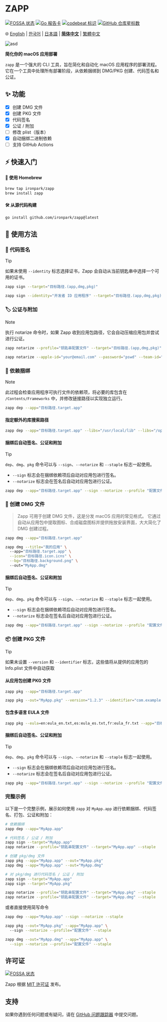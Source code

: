 # ZAPP
[![FOSSA 状态](https://app.fossa.com/api/projects/git%2Bgithub.com%2Fironpark%2Fzapp.svg?type=shield&issueType=license)](https://app.fossa.com/projects/git%2Bgithub.com%2Fironpark%2Fzapp?ref=badge_shield&issueType=license)
[![Go 报告卡](https://goreportcard.com/badge/github.com/ironpark/zapp)](https://goreportcard.com/report/github.com/ironpark/zapp)
[![codebeat 标识](https://codebeat.co/badges/6b004587-036c-4324-bc97-c2e76d58b474)](https://codebeat.co/projects/github-com-ironpark-zapp-main)
[![GitHub 仓库星标数](https://img.shields.io/github/stars/ironpark/zapp)](https://github.com/ironpark/zapp/stargazers)


🌐 [English](README.md) | [한국어](README.ko.md) | [日本語](README.ja.md) | [**简体中文**](README.zh-cn.md) | [繁體中文](README.zh-tw.md)

![asd](/docs/demo.gif)

**简化你的 macOS 应用部署**

`zapp` 是一个强大的 CLI 工具，旨在简化和自动化 macOS 应用程序的部署流程。它在一个工具中处理所有部署阶段，从依赖捆绑到 DMG/PKG 创建、代码签名和公证。

## ✨ 功能

- [x] 创建 DMG 文件
- [x] 创建 PKG 文件
- [x] 代码签名
- [x] 公证 / 附加
- [ ] 修改 plist（版本）
- [x] 自动捆绑二进制依赖
- [ ] 支持 GitHub Actions

## ⚡️ 快速入门
#### 🍺 使用 Homebrew
```bash
brew tap ironpark/zapp
brew install zapp
```

#### 🛠️ 从源代码构建

```bash
go install github.com/ironpark/zapp@latest
```

## 📖 使用方法
### 🔏 代码签名

> [!TIP]
>
> 如果未使用 `--identity` 标志选择证书，Zapp 会自动从当前钥匙串中选择一个可用的证书。

```bash
zapp sign --target="目标路径.(app,dmg,pkg)"
```
```bash
zapp sign --identity="开发者 ID 应用程序" --target="目标路径.(app,dmg,pkg)"
```

### 🏷️ 公证与附加
> [!NOTE]
>
> 执行 notarize 命令时，如果 Zapp 收到应用包路径，它会自动压缩应用包并尝试进行公证。

```bash
zapp notarize --profile="钥匙串配置文件" --target="目标路径.(app,dmg,pkg)" --staple
```

```bash
zapp notarize --apple-id="your@email.com" --password="pswd" --team-id="XXXXX" --target="目标路径.(app,dmg,pkg)" --staple
```

### 🔗 依赖捆绑
> [!NOTE]
> 
> 此过程会检查应用程序可执行文件的依赖项，将必要的库包含在 `/Contents/Frameworks` 中，并修改链接路径以实现独立运行。

```bash
zapp dep --app="目标路径.target.app"
```
#### 指定额外的库搜索路径
```bash
zapp dep --app="目标路径.target.app" --libs="/usr/local/lib" --libs="/opt/homebrew/Cellar/ffmpeg/7.0.2/lib"
```
#### 捆绑后自动签名、公证和附加
> [!TIP]
>
> `dep`、`dmg`、`pkg` 命令可以与 `--sign`、`--notarize` 和 `--staple` 标志一起使用。
> - `--sign` 标志会在捆绑依赖项后自动对应用包进行签名。
> - `--notarize` 标志会在签名后自动对应用包进行公证。

```bash
zapp dep --app="目标路径.target.app" --sign --notarize --profile "配置文件" --staple
```

### 💽 创建 DMG 文件

> Zapp 可用于创建 DMG 文件，这是分发 macOS 应用的常见格式。
它通过自动从应用包中提取图标、合成磁盘图标并提供拖放安装界面，大大简化了 DMG 创建过程。

```bash
zapp dmg --app="目标路径.target.app"
```

```bash
zapp dmg --title="我的应用" \ 
  --app="目标路径.target.app" \
  --icon="目标路径.icon.icns" \
  --bg="目标路径.background.png" \ 
  --out="MyApp.dmg"
```
#### 捆绑后自动签名、公证和附加
> [!TIP]
>
> `dep`、`dmg`、`pkg` 命令可以与 `--sign`、`--notarize` 和 `--staple` 标志一起使用。
> - `--sign` 标志会在捆绑依赖项后自动对应用包进行签名。
> - `--notarize` 标志会在签名后自动对应用包进行公证。

```bash
zapp dmg --app="目标路径.target.app" --sign --notarize --profile "配置文件" --staple
```

### 📦 创建 PKG 文件

> [!TIP]
> 
> 如果未设置 `--version` 和 `--identifier` 标志，这些值将从提供的应用包的 Info.plist 文件中自动获取

#### 从应用包创建 PKG 文件
```bash
zapp pkg --app="目标路径.target.app"
```

```bash
zapp pkg --out="MyApp.pkg" --version="1.2.3" --identifier="com.example.myapp" --app="目标路径.target.app"
```

#### 包含多语言 EULA 文件
```bash
zapp pkg --eula=en:eula_en.txt,es:eula_es.txt,fr:eula_fr.txt --app="目标路径.target.app" 
```
#### 捆绑后自动签名、公证和附加
> [!TIP]
>
> `dep`、`dmg`、`pkg` 命令可以与 `--sign`、`--notarize` 和 `--staple` 标志一起使用。
> - `--sign` 标志会在捆绑依赖项后自动对应用包进行签名。
> - `--notarize` 标志会在签名后自动对应用包进行公证。

```bash
zapp pkg --app="目标路径.target.app" --sign --notarize --profile "配置文件" --staple
```

### 完整示例
以下是一个完整示例，展示如何使用 `zapp` 对 `MyApp.app` 进行依赖捆绑、代码签名、打包、公证和附加：

```bash
# 依赖捆绑
zapp dep --app="MyApp.app"

# 代码签名 / 公证 / 附加
zapp sign --target="MyApp.app"
zapp notarize --profile="钥匙串配置文件" --target="MyApp.app" --staple

# 创建 pkg/dmg 文件
zapp pkg --app="MyApp.app" --out="MyApp.pkg"
zapp dmg --app="MyApp.app" --out="MyApp.dmg"

# 对 pkg/dmg 进行代码签名 / 公证 / 附加
zapp sign --target="MyApp.app"
zapp sign --target="MyApp.pkg"

zapp notarize --profile="钥匙串配置文件" --target="MyApp.pkg" --staple
zapp notarize --profile="钥匙串配置文件" --target="MyApp.dmg" --staple
```
或者直接使用简写命令
```bash
zapp dep --app="MyApp.app" --sign --notarize --staple

zapp pkg --out="MyApp.pkg" --app="MyApp.app" \ 
  --sign --notarize --profile="配置文件" --staple

zapp dmg --out="MyApp.dmg" --app="MyApp.app" \
  --sign --notarize --profile="配置文件" --staple
```

## 许可证
[![FOSSA 状态](https://app.fossa.com/api/projects/git%2Bgithub.com%2Fironpark%2Fzapp.svg?type=large&issueType=license)](https://app.fossa.com/projects/git%2Bgithub.com%2Fironpark%2Fzapp?ref=badge_large&issueType=license)

Zapp 根据 [MIT 许可证](LICENSE) 发布。

## 支持

如果你遇到任何问题或有疑问，请在 [GitHub 问题跟踪器](https://github.com/ironpark/zapp/issues) 中提交问题。
